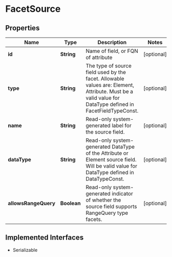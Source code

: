 

# FacetSource


## Properties

| Name | Type | Description | Notes |
|------------ | ------------- | ------------- | -------------|
|**id** | **String** | Name of field, or FQN of attribute |  [optional] |
|**type** | **String** | The type of source field used by the facet. Allowable values are: Element, Attribute.   Must be a valid value for DataType defined in FacetFieldTypeConst. |  [optional] |
|**name** | **String** | Read-only system-generated label for the source field. |  [optional] |
|**dataType** | **String** | Read-only system-generated DataType of the Attribute or Element source field. Will be valid value for DataType defined in DataTypeConst. |  [optional] |
|**allowsRangeQuery** | **Boolean** | Read-only system-generated indicator of whether the source field supports RangeQuery type facets. |  [optional] |


## Implemented Interfaces

* Serializable


